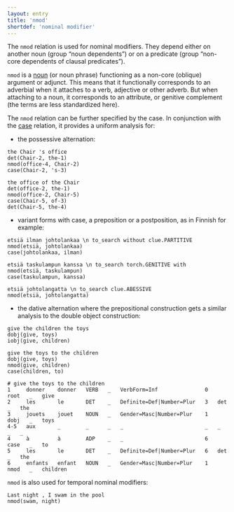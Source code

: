 ```yaml
---
layout: entry
title: 'nmod'
shortdef: 'nominal modifier'
---
```


The `nmod` relation is used for nominal modifiers. They depend either
on another noun (group “noun dependents”) or on a predicate (group
“non-core dependents of clausal predicates”).

`nmod` is a [noun](u-pos/NOUN) (or noun phrase) functioning as a
non-core (oblique) argument or adjunct.
This means that it functionally corresponds to an adverbial when it attaches to a verb, adjective or other adverb.
But when attaching to a noun, it corresponds to an attribute, or genitive complement (the terms are less standardized here).

The `nmod` relation can be further specified by the case. 
In conjunction with the [case]() relation, it provides a uniform
analysis for:

- the possessive alternation:

~~~ sdparse
the Chair 's office
det(Chair-2, the-1)
nmod(office-4, Chair-2)
case(Chair-2, 's-3)
~~~

~~~ sdparse
the office of the Chair
det(office-2, the-1)
nmod(office-2, Chair-5)
case(Chair-5, of-3)
det(Chair-5, the-4)
~~~


- variant forms with case, a preposition or a postposition, as in Finnish for example:

~~~ sdparse
etsiä ilman johtolankaa \n to_search without clue.PARTITIVE
nmod(etsiä, johtolankaa)
case(johtolankaa, ilman)
~~~

~~~ sdparse
etsiä taskulampun kanssa \n to_search torch.GENITIVE with
nmod(etsiä, taskulampun)
case(taskulampun, kanssa)
~~~

~~~ sdparse
etsiä johtolangatta \n to_search clue.ABESSIVE
nmod(etsiä, johtolangatta)
~~~

- the dative alternation where the prepositional construction gets a similar analysis to the double object construction:

~~~ sdparse
give the children the toys
dobj(give, toys)
iobj(give, children)
~~~

~~~ sdparse
give the toys to the children
dobj(give, toys)
nmod(give, children)
case(children, to)
~~~

~~~ conllu
# give the toys to the children
1     donner    donner   VERB   _   VerbForm=Inf               0   root   _   give
2     les       le       DET    _   Definite=Def|Number=Plur   3   det    _   the
3     jouets    jouet    NOUN   _   Gender=Masc|Number=Plur    1   dobj   _   toys
4-5   aux       _        _      _   _                          _   _      _   _
4     à         à        ADP    _   _                          6   case   _   to
5     les       le       DET    _   Definite=Def|Number=Plur   6   det    _   the
6     enfants   enfant   NOUN   _   Gender=Masc|Number=Plur    1   nmod   _   children
~~~

`nmod` is also used for temporal nominal modifiers:

~~~ sdparse
Last night , I swam in the pool
nmod(swam, night)
~~~

